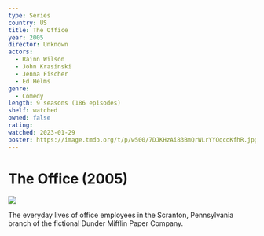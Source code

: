 ```yaml
---
type: Series
country: US
title: The Office
year: 2005
director: Unknown
actors:
  - Rainn Wilson
  - John Krasinski
  - Jenna Fischer
  - Ed Helms
genre:
  - Comedy
length: 9 seasons (186 episodes)
shelf: watched
owned: false
rating:
watched: 2023-01-29
poster: https://image.tmdb.org/t/p/w500/7DJKHzAi83BmQrWLrYYOqcoKfhR.jpg
---
```


# The Office (2005)

![](https://image.tmdb.org/t/p/w500/7DJKHzAi83BmQrWLrYYOqcoKfhR.jpg)

The everyday lives of office employees in the Scranton, Pennsylvania branch of the fictional Dunder Mifflin Paper Company.